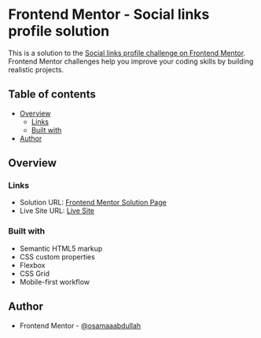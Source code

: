 # Frontend Mentor - Social links profile solution

This is a solution to the [Social links profile challenge on Frontend Mentor](https://www.frontendmentor.io/challenges/social-links-profile-UG32l9m6dQ). Frontend Mentor challenges help you improve your coding skills by building realistic projects. 

## Table of contents

- [Overview](#overview)
  - [Links](#links)
  - [Built with](#built-with)
- [Author](#author)
## Overview

### Links

- Solution URL: [Frontend Mentor Solution Page](https://www.frontendmentor.io/solutions/social-link-profile-solution-qk1bA9TKNh)
- Live Site URL: [Live Site](https://osamaaabdullah.github.io/3-social-link-profile/)

### Built with

- Semantic HTML5 markup
- CSS custom properties
- Flexbox
- CSS Grid
- Mobile-first workflow

## Author

- Frontend Mentor - [@osamaaabdullah](https://www.frontendmentor.io/profile/osamaaabdullah)

